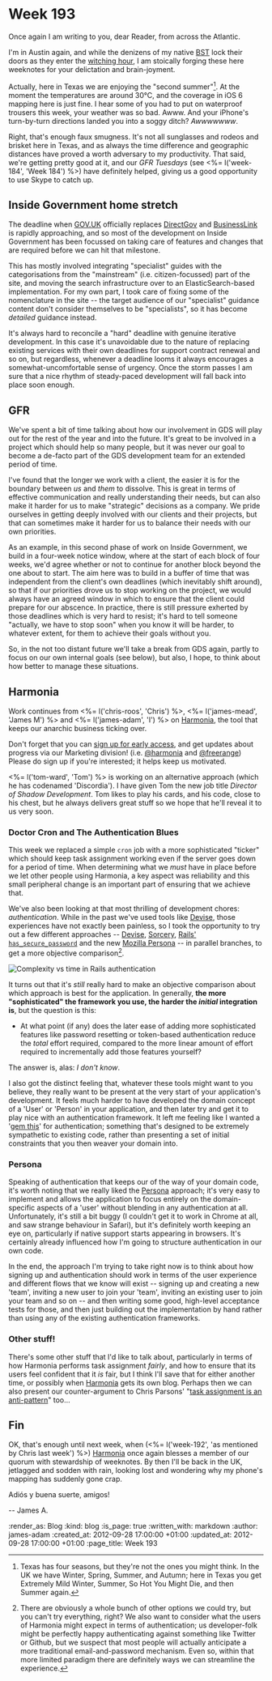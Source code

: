 Week 193
==========

Once again I am writing to you, dear Reader, from across the Atlantic.

I'm in Austin again, and while the denizens of my native [BST](http://en.wikipedia.org/wiki/British_Summer_Time) lock their doors as they enter the [witching hour](http://en.wikipedia.org/wiki/Witching_hour), I am stoically forging these here weeknotes for your delictation and brain-joyment.

Actually, here in Texas we are enjoying the "second summer"[^1]. At the moment the temperatures are around 30&deg;C, and the coverage in iOS 6 mapping here is just fine. I hear some of you had to put on waterproof trousers this week, your weather was so bad. Awww. And your iPhone's turn-by-turn directions landed you into a soggy ditch? _Awwwwwww_.

Right, that's enough faux smugness. It's not all sunglasses and rodeos and brisket here in Texas, and as always the time difference and geographic distances have proved a worth adversary to my productivity. That said, we're getting pretty good at it, and our _GFR Tuesdays_ (see <%= l('week-184', 'Week 184') %>) have definitely helped, giving us a good opportunity to use Skype to catch up.


Inside Government home stretch
-----------------

The deadline when [GOV.UK](http://www.gov.uk) officially replaces [DirectGov](http://direct.gov.uk) and [BusinessLink]() is rapidly approaching, and so most of the development on Inside Government has been focussed on taking care of features and changes that are required before we can hit that milestone.

This has mostly involved integrating "specialist" guides with the categorisations from the "mainstream" (i.e. citizen-focussed) part of the site, and moving the search infrastructure over to an ElasticSearch-based implementation. For my own part, I took care of fixing some of the nomenclature in the site -- the target audience of our "specialist" guidance content don't consider themselves to be "specialists", so it has become _detailed_ guidance instead.

It's always hard to reconcile a "hard" deadline with genuine iterative development. In this case it's unavoidable due to the nature of replacing existing services with their own deadlines for support contract renewal and so on, but regardless, whenever a deadline looms it always encourages a somewhat-uncomfortable sense of urgency. Once the storm passes I am sure that a nice rhythm of steady-paced development will fall back into place soon enough.


GFR
----

We've spent a bit of time talking about how our involvement in GDS will play out for the rest of the year and into the future. It's great to be involved in a project which should help so many people, but it was never our goal to become a de-facto part of the GDS development team for an extended period of time.

I've found that the longer we work with a client, the easier it is for the boundary between _us_ and _them_ to dissolve. This is great in terms of effective communication and really understanding their needs, but can also make it harder for us to make "strategic" decisions as a company. We pride ourselves in getting deeply involved with our clients and their projects, but that can sometimes make it harder for us to balance their needs with our own priorities.

As an example, in this second phase of work on Inside Government, we build in a four-week notice window, where at the start of each block of four weeks, we'd agree whether or not to continue for another block beyond the one about to start. The aim here was to build in a buffer of time that was independent from the client's own deadlines (which inevitably shift around), so that if our priorities drove us to stop working on the project, we would always have an agreed window in which to ensure that the client could prepare for our abscence. In practice, there is still pressure exherted by those deadlines which is very hard to resist; it's hard to tell someone "actually, we have to stop soon" when you know it will be harder, to whatever extent, for them to achieve their goals without you.

So, in the not too distant future we'll take a break from GDS again, partly to focus on our own internal goals (see below), but also, I hope, to think about how better to manage these situations.


Harmonia
--------

Work continues from <%= l('chris-roos', 'Chris') %>, <%= l('james-mead', 'James M') %> and <%= l('james-adam', 'I') %> on [Harmonia](http://harmonia.io), the tool that keeps our anarchic business ticking over.

Don't forget that you can [sign up for early access](http://harmonia.io), and get updates about progress via our Marketing division! (i.e. [@harmonia](http://twitter.com/harmonia) and [@freerange](http://twitter.com/freerange)) Please do sign up if you're interested; it helps keep us motivated.

<%= l('tom-ward', 'Tom') %> is working on an alternative approach (which he has codenamed 'Discordia'). I have given Tom the new job title _Director of Shadow Development_. Tom likes to play his cards, and his code, close to his chest, but he always delivers great stuff so we hope that he'll reveal it to us very soon.

### Doctor Cron and The Authentication Blues

This week we replaced a simple `cron` job with a more sophisticated "ticker" which should keep task assignment working even if the server goes down for a period of time. When determining what we *must* have in place before we let other people using Harmonia, a key aspect was reliability and this small peripheral change is an important part of ensuring that we achieve that.

We've also been looking at that most thrilling of development chores: _authentication_. While in the past we've used tools like [Devise](https://github.com/plataformatec/devise), those experiences have not exactly been painless, so I took the opportunity to try out a few different approaches -- [Devise](https://github.com/plataformatec/devise), [Sorcery](https://github.com/NoamB/sorcery/wiki), [Rails' `has_secure_password`](http://railscasts.com/episodes/270-authentication-in-rails-3-1) and the new [Mozilla Persona](http://identity.mozilla.com/post/32395255498/announcing-the-first-beta-release-of-persona) -- in parallel branches, to get a more objective comparison[^2].

![Complexity vs time in Rails authentication](/images/blog/devise-vs-custom.jpg)

It turns out that it's *still* really hard to make an objective comparison about which approach is best for the application. In generally, **the more "sophisticated" the framework you use, the harder the _initial_ integration is**, but the question is this:

* At what point (if any) does the later ease of adding more sophisticated features like password resetting or token-based authentication reduce the _total_ effort required, compared to the more linear amount of effort required to incrementally add those features yourself?

The answer is, alas: _I don't know_.

I also got the distinct feeling that, whatever these tools might want to you believe, they really want to be present at the very start of your application's development. It feels much harder to have developed the domain concept of a 'User' or 'Person' in your application, and then later try and get it to play nice with an authentication framework. It left me feeling like I wanted a '[gem this](http://rubymanor.org/harder/videos/gem_that/)' for authentication; something that's designed to be extremely sympathetic to existing code, rather than presenting a set of initial constraints that you then weaver your domain into.

### Persona

Speaking of authentication that keeps our of the way of your domain code, it's worth noting that we really liked the [Persona](https://login.persona.org/about) approach; it's very easy to implement and allows the application to focus entirely on the domain-specific aspects of a 'user' without blending in any authentication at all. Unfortunately, it's still a bit buggy (I couldn't get it to work in Chrome at all, and saw strange behaviour in Safari), but it's definitely worth keeping an eye on, particularly if native support starts appearing in browsers. It's certainly already influenced how I'm going to structure authentication in our own code.

In the end, the approach I'm trying to take right now is to think about how signing up and authentication should work in terms of the user experience and different flows that we know will exist -- signing up and creating a new 'team', inviting a new user to join your 'team', inviting an existing user to join your team and so on -- and then writing some good, high-level acceptance tests for those, and then just building out the implementation by hand rather than using any of the existing authentication frameworks.

### Other stuff!

There's some other stuff that I'd like to talk about, particularly in terms of how Harmonia performs task assignment _fairly_, and how to ensure that its users feel confident that it _is_ fair, but I think I'll save that for either another time, or possibly when [Harmonia](http://harmonia.io) gets its own blog. Perhaps then we can also present our counter-argument to Chris Parsons' "[task assignment is an anti-pattern](http://chrismdp.com/2012/09/task-assignment-is-a-team-anti-pattern/)" too...


Fin
---

OK, that's enough until next week, when (<%= l('week-192', 'as mentioned by Chris last week') %>) [Harmonia](http://harmonia.io) once again blesses a member of our quorum with stewardship of weeknotes. By then I'll be back in the UK, jetlagged and sodden with rain, looking lost and wondering why my phone's mapping has suddenly gone crap.

Adiós y buena suerte, amigos!

-- James A.


[^1]: Texas has four seasons, but they're not the ones you might think. In the UK we have Winter, Spring, Summer, and Autumn; here in Texas you get Extremely Mild Winter, Summer, So Hot You Might Die, and then Summer again.

[^2]: There are obviously a whole bunch of other options we could try, but you can't try everything, right? We also want to consider what the users of Harmonia might expect in terms of authentication; us developer-folk might be perfectly happy authenticating against something like Twitter or Github, but we suspect that most people will actually anticipate a more traditional email-and-password mechanism. Even so, within that more limited paradigm there are definitely ways we can streamline the experience.

:render_as: Blog
:kind: blog
:is_page: true
:written_with: markdown
:author: james-adam
:created_at: 2012-09-28 17:00:00 +01:00
:updated_at: 2012-09-28 17:00:00 +01:00
:page_title: Week 193
